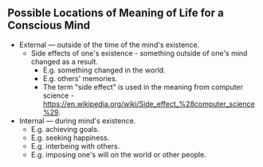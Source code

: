 ## Possible Locations of Meaning of Life for a Conscious Mind



*   External — outside of the time of the mind's existence.
    *   Side effects of one's existence - something outside of one's mind changed as a result.
        *   E.g. something changed in the world.
        *   E.g. others' memories.
        *   The term "side effect" is used in the meaning from computer science - https://en.wikipedia.org/wiki/Side_effect_%28computer_science%29.
*   Internal — during mind's existence.
    *   E.g. achieving goals.
    *   E.g. seeking happiness.
    *   E.g. interbeing with others.
    *   E.g. imposing one's will on the world or other people.

